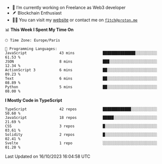 - 🔭 I’m currently working on Freelance as Web3 developer
- 🪶 Blockchain Enthusiast
- 👨‍💻 You can visit my [website](https://f1tch.xyz) or contact me on [`f1tch@proton.me`](mailto:f1tch@proton.me)

<!--START_SECTION:waka-->
📊 **This Week I Spent My Time On** 

```text
🕑︎ Time Zone: Europe/Paris

💬 Programming Languages: 
JavaScript               43 mins             ███████████████░░░░░░░░░░   61.53 % 
JSON                     8 mins              ███░░░░░░░░░░░░░░░░░░░░░░   12.34 % 
ActionScript 3           6 mins              ██░░░░░░░░░░░░░░░░░░░░░░░   09.23 % 
Text                     6 mins              ██░░░░░░░░░░░░░░░░░░░░░░░   08.89 % 
Python                   5 mins              ██░░░░░░░░░░░░░░░░░░░░░░░   08.00 % 
```

**I Mostly Code in TypeScript** 

```text
TypeScript               42 repos            █████████████░░░░░░░░░░░░   50.60 % 
JavaScript               18 repos            █████░░░░░░░░░░░░░░░░░░░░   21.69 % 
CSS                      3 repos             █░░░░░░░░░░░░░░░░░░░░░░░░   03.61 % 
Solidity                 2 repos             █░░░░░░░░░░░░░░░░░░░░░░░░   02.41 % 
Svelte                   1 repo              ░░░░░░░░░░░░░░░░░░░░░░░░░   01.20 % 
```




 Last Updated on 16/10/2023 16:04:58 UTC
<!--END_SECTION:waka-->
